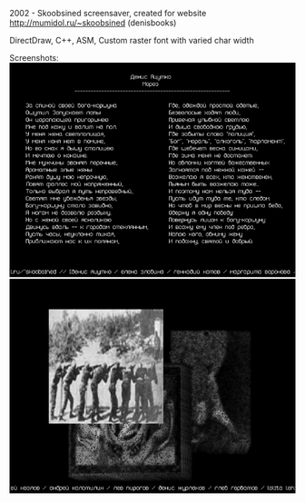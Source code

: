 2002 - Skoobsined screensaver, created for website http://mumidol.ru/~skoobsined (denisbooks)

DirectDraw, C++, ASM, Custom raster font with varied char width

Screenshots:
![Screenshot1](/_screenshots/1.png)
![Screenshot2](/_screenshots/2.png)
